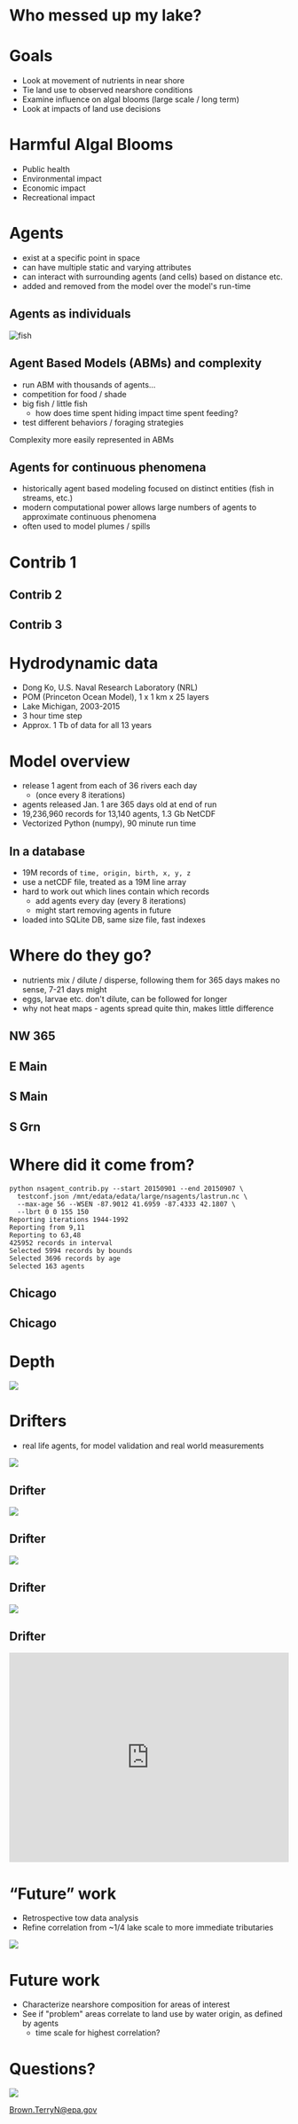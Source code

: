 # Who messed up my lake? <!-- .slide: data-state="hide-head" -->

<!-- .slide: data-background="img/front.png" data-background-size="contain" -->

<!-- ## Terry Brown, USEPA

http://tbnorth.github.io/iaglr2018

Use *Firefox*

i=0; while read; do python webshot.py '^iaglr2018$' $(printf test%02d.bmp $i) 68 5 5 5; i=$[i+1]; echo $i; done

-->



# Goals

 - Look at movement of nutrients in near shore
 - Tie land use to observed nearshore conditions
 - Examine influence on algal blooms (large scale /
   long term)
 - Look at impacts of land use decisions



# Harmful Algal Blooms

 - Public health
 - Environmental impact
 - Economic impact
 - Recreational impact



# Agents

- exist at a specific point in space
- can have multiple static and varying attributes
- can interact with surrounding agents (and cells)
  based on distance etc.
- added and removed from the model over the model's
  run-time


## Agents as individuals

![fish](img/fish.png)


## Agent Based Models (ABMs) and complexity

- run ABM with thousands of agents...
- competition for food / shade
- big fish / little fish
  - how does time spent hiding impact time
    spent feeding?
- test different behaviors / foraging
  strategies

Complexity more easily represented in ABMs


## Agents for continuous phenomena

- historically agent based modeling focused on distinct
  entities (fish in streams, etc.)
- modern computational power allows large numbers of
  agents to approximate continuous phenomena
- often used to model plumes / spills



# Contrib 1 <!-- .slide: data-state="hide-head" -->
<!-- .slide: data-background="img/nearshore_contrib0.png" data-background-size="contain" -->


## Contrib 2 <!-- .slide: data-state="hide-head" -->
<!-- .slide: data-background="img/nearshore_contrib1.png" data-background-size="contain" -->


## Contrib 3 <!-- .slide: data-state="hide-head" -->
<!-- .slide: data-background="img/nearshore_contrib2.png" data-background-size="contain" -->



# Hydrodynamic data

 - Dong Ko, U.S. Naval Research Laboratory (NRL)
 - POM (Princeton Ocean Model), 1 x 1 km x 25 layers
 - Lake Michigan, 2003-2015
 - 3 hour time step
 - Approx. 1 Tb of data for all 13 years



# Model overview

 - release 1 agent from each of 36 rivers each day
   - (once every 8 iterations)
 - agents released Jan. 1 are 365 days old at end of run
 - 19,236,960 records for 13,140 agents, 1.3 Gb NetCDF
 - Vectorized Python (numpy), 90 minute run time


## In a database

 - 19M records of `time, origin, birth, x, y, z`
 - use a netCDF file, treated as a 19M line array
 - hard to work out which lines contain which records
   - add agents every day (every 8 iterations)
   - might start removing agents in future
 - loaded into SQLite DB, same size file, fast indexes



# Where do they go?

 - nutrients mix / dilute / disperse, following them for 365
   days makes no sense, 7-21 days might
 - eggs, larvae etc. don't dilute, can be followed for longer
 - why not heat maps - agents spread quite thin,
   makes little difference


## NW 365 <!-- .slide: data-state="hide-head" -->

<!-- .slide: data-background="img/nw_main.png" data-background-size="contain" -->


## E Main <!-- .slide: data-state="hide-head" -->

<!-- .slide: data-background="img/e_main.png" data-background-size="contain" -->


## S Main <!-- .slide: data-state="hide-head" -->

<!-- .slide: data-background="img/s_main.png" data-background-size="contain" -->


## S Grn <!-- .slide: data-state="hide-head" -->

<!-- .slide: data-background="img/s_grn_bay.png" data-background-size="contain" -->



# Where did it come from?

```
python nsagent_contrib.py --start 20150901 --end 20150907 \
  testconf.json /mnt/edata/edata/large/nsagents/lastrun.nc \
  --max-age 56 --WSEN -87.9012 41.6959 -87.4333 42.1807 \
  --lbrt 0 0 155 150
Reporting iterations 1944-1992
Reporting from 9,11
Reporting to 63,48
425952 records in interval
Selected 5994 records by bounds
Selected 3696 records by age
Selected 163 agents
```


## Chicago <!-- .slide: data-state="hide-head" -->
<!-- .slide: data-background="img/chicago56.png" data-background-size="contain" -->


## Chicago <!-- .slide: data-state="hide-head" -->

<!-- .slide: data-background="img/chicago14.png" data-background-size="contain" -->

<!--

save from plt.show() after tight layout

mogrify -trim -border 10x10 -bordercolor white Figure_1* 

-->



# Depth

![](img/depth.png)



# Drifters

- real life agents, for model validation and real world measurements

![](img/IMG_20161117_141914.jpg)


## Drifter <!-- .slide: data-state="hide-head" -->
![](img/20180524_114738-1.jpg) <!-- .element height="700" -->


## Drifter <!-- .slide: data-state="hide-head" -->
![](img/IMG_20161117_141247.jpg)


## Drifter <!-- .slide: data-state="hide-head" -->
![](img/IMG_20161117_143538.jpg) <!-- .element height="700" -->


## Drifter <!-- .slide: data-state="hide-head" -->
<div style="position:relative;height:0;padding-bottom:75.0%"><iframe src="https://www.youtube.com/embed/gl_CFlBpERE?rel=0&amp;controls=1&amp;showinfo=0&ecver=2&start=60" width="480" height="360" frameborder="0" style="position:absolute;width:100%;height:100%;left:0" allowfullscreen></iframe></div>



# “Future” work

 - Retrospective tow data analysis
 - Refine correlation from ~1/4 lake scale to more
   immediate tributaries

![](img/towdata.png)



# Future work

 - Characterize nearshore composition for areas of interest
 - See if "problem" areas correlate to land use by water
   origin, as defined by agents
   - time scale for highest correlation?



# Questions?

![](img/wave.png)

Brown.TerryN@epa.gov


